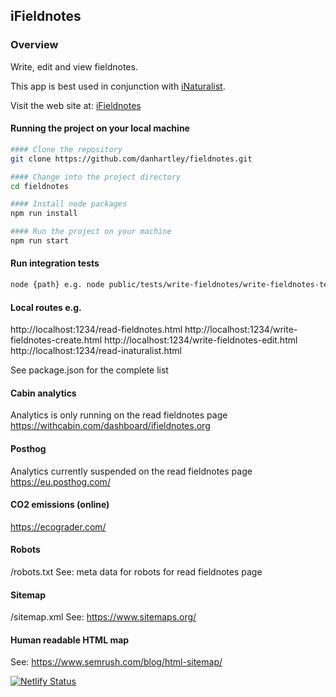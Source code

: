 ## iFieldnotes

### Overview
Write, edit and view fieldnotes. 

This app is best used in conjunction with [iNaturalist](https://www.inaturalist.org/).

Visit the web site at: [iFieldnotes](https://www.ifieldnotes.org/)

#### Running the project on your local machine

```bash
#### Clone the repository
git clone https://github.com/danhartley/fieldnotes.git

#### Change into the project directory
cd fieldnotes

#### Install node packages
npm run install

#### Run the project on your machine
npm run start

````

#### Run integration tests

```bash
node {path} e.g. node public/tests/write-fieldnotes/write-fieldnotes-tests.js
````

#### Local routes e.g.
http://localhost:1234/read-fieldnotes.html
http://localhost:1234/write-fieldnotes-create.html
http://localhost:1234/write-fieldnotes-edit.html
http://localhost:1234/read-inaturalist.html

See package.json for the complete list

#### Cabin analytics
Analytics is only running on the read fieldnotes page
https://withcabin.com/dashboard/ifieldnotes.org

#### Posthog
Analytics currently suspended on the read fieldnotes page
https://eu.posthog.com/

#### CO2 emissions (online)
https://ecograder.com/

#### Robots
/robots.txt
See: meta data for robots for read fieldnotes page

#### Sitemap
/sitemap.xml
See: https://www.sitemaps.org/

#### Human readable HTML map
See: https://www.semrush.com/blog/html-sitemap/

[![Netlify Status](https://api.netlify.com/api/v1/badges/9c06d7f9-7099-4196-b685-81166934bfe0/deploy-status)](https://app.netlify.com/sites/keen-crepe-cdae84/deploys)